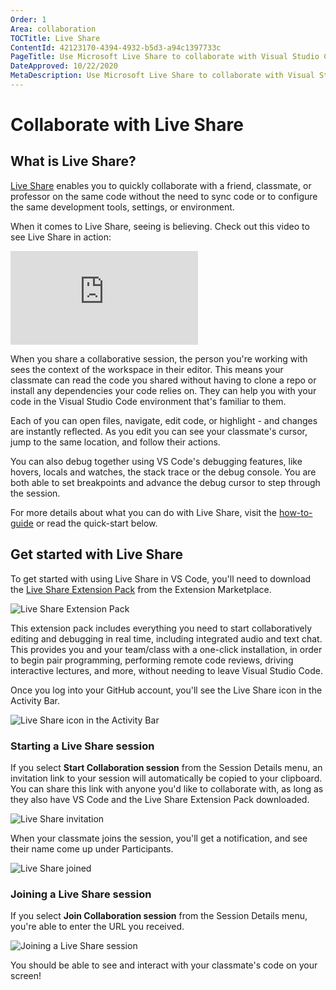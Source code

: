 ```yaml
---
Order: 1
Area: collaboration
TOCTitle: Live Share
ContentId: 42123170-4394-4932-b5d3-a94c1397733c
PageTitle: Use Microsoft Live Share to collaborate with Visual Studio Code
DateApproved: 10/22/2020
MetaDescription: Use Microsoft Live Share to collaborate with Visual Studio Code
---
```

# Collaborate with Live Share

## What is Live Share?

[Live Share](https://learn.microsoft.com/visualstudio/liveshare) enables you to quickly collaborate with a friend, classmate, or professor on the same code without the need to sync code or to configure the same development tools, settings, or environment.

When it comes to Live Share, seeing is believing. Check out this video to see Live Share in action:

<iframe src="https://youtube.com/embed/A2ceblXTBBc?rel=0&amp;disablekb=0&amp;modestbranding=1&amp;showinfo=0" frameborder="0" allowfullscreen title="Collaborate with Live Share"></iframe>

When you share a collaborative session, the person you're working with sees the context of the workspace in their editor. This means your classmate can read the code you shared without having to clone a repo or install any dependencies your code relies on. They can help you with your code in the Visual Studio Code environment that's familiar to them.

Each of you can open files, navigate, edit code, or highlight - and changes are instantly reflected. As you edit you can see your classmate's cursor, jump to the same location, and follow their actions.

You can also debug together using VS Code's debugging features, like hovers, locals and watches, the stack trace or the debug console. You are both able to set breakpoints and advance the debug cursor to step through the session.

For more details about what you can do with Live Share, visit the [how-to-guide](https://learn.microsoft.com/visualstudio/liveshare/use/install-live-share-visual-studio-code) or read the quick-start below.

## Get started with Live Share

To get started with using Live Share in VS Code, you'll need to download the [Live Share Extension Pack](https://marketplace.visualstudio.com/items?itemName=MS-vsliveshare.vsliveshare-pack) from the Extension Marketplace.

![Live Share Extension Pack](images/live-share/liveshare-extension-pack.png)

This extension pack includes everything you need to start collaboratively editing and debugging in real time, including integrated audio and text chat. This provides you and your team/class with a one-click installation, in order to begin pair programming, performing remote code reviews, driving interactive lectures, and more, without needing to leave Visual Studio Code.

Once you log into your GitHub account, you'll see the Live Share icon in the Activity Bar.

![Live Share icon in the Activity Bar](images/live-share/liveshare-icon.png)

### Starting a Live Share session

If you select **Start Collaboration session** from the Session Details menu, an invitation link to your session will automatically be copied to your clipboard. You can share this link with anyone you'd like to collaborate with, as long as they also have VS Code and the Live Share Extension Pack downloaded.

![Live Share invitation](images/live-share/liveshare-invitation.png)

When your classmate joins the session, you'll get a notification, and see their name come up under Participants.

![Live Share joined](images/live-share/liveshare-joined.png)

### Joining a Live Share session

If you select **Join Collaboration session** from the Session Details menu, you're able to enter the URL you received.

![Joining a Live Share session](images/live-share/liveshare-join-session.png)

You should be able to see and interact with your classmate's code on your screen!
